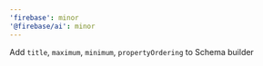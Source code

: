 ```yaml
---
'firebase': minor
'@firebase/ai': minor
---
```


Add `title`, `maximum`, `minimum`, `propertyOrdering` to Schema builder
